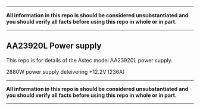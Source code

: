 

---
**All information in this repo is should be considered unsubstantiated and you should verify all facts before using this repo in whole or in part.**

---


## AA23920L Power supply

This repo is for details of the Astec model AA23920L power supply. 



2880W power supply deleivering +12.2V (236A)


---
**All information in this repo is should be considered unsubstantiated and you should verify all facts before using this repo in whole or in part.**

---
